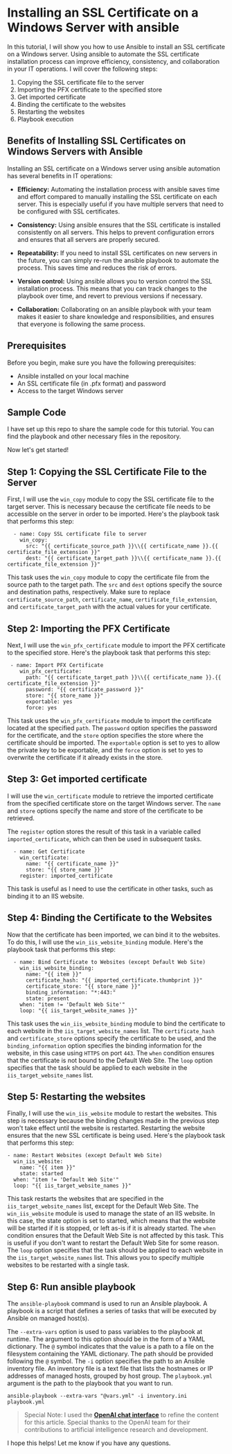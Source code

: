 # Installing an SSL Certificate on a Windows Server with ansible

In this tutorial, I will show you how to use Ansible to install an SSL certificate on a Windows server. Using ansible to automate the SSL certificate installation process can improve efficiency, consistency, and collaboration in your IT operations. I will cover the following steps:

1. Copying the SSL certificate file to the server
2. Importing the PFX certificate to the specified store
3. Get imported certificate
4. Binding the certificate to the websites
5. Restarting the websites
6. Playbook execution

## Benefits of Installing SSL Certificates on Windows Servers with Ansible

Installing an SSL certificate on a Windows server using ansible automation has several benefits in IT operations:

- **Efficiency:** Automating the installation process with ansible saves time and effort compared to manually installing the SSL certificate on each server. This is especially useful if you have multiple servers that need to be configured with SSL certificates.

- **Consistency:** Using ansible ensures that the SSL certificate is installed consistently on all servers. This helps to prevent configuration errors and ensures that all servers are properly secured.

- **Repeatability:** If you need to install SSL certificates on new servers in the future, you can simply re-run the ansible playbook to automate the process. This saves time and reduces the risk of errors.

- **Version control:** Using ansible allows you to version control the SSL installation process. This means that you can track changes to the playbook over time, and revert to previous versions if necessary.

- **Collaboration:** Collaborating on an ansible playbook with your team makes it easier to share knowledge and responsibilities, and ensures that everyone is following the same process.

## Prerequisites

Before you begin, make sure you have the following prerequisites:

- Ansible installed on your local machine
- An SSL certificate file (in .pfx format) and password
- Access to the target Windows server

## Sample Code

I have set up this repo to share the sample code for this tutorial. You can find the playbook and other necessary files in the repository.

Now let's get started!

## Step 1: Copying the SSL Certificate File to the Server

First, I will use the `win_copy` module to copy the SSL certificate file to the target server. This is necessary because the certificate file needs to be accessible on the server in order to be imported. Here's the playbook task that performs this step:

```
  - name: Copy SSL certificate file to server
    win_copy:
      src: "{{ certificate_source_path }}\\{{ certificate_name }}.{{ certificate_file_extension }}"
      dest: "{{ certificate_target_path }}\\{{ certificate_name }}.{{ certificate_file_extension }}" 
```

This task uses the `win_copy` module to copy the certificate file from the source path to the target path. The `src` and `dest` options specify the source and destination paths, respectively. Make sure to replace `certificate_source_path`, `certificate_name`, `certificate_file_extension`, and `certificate_target_path` with the actual values for your certificate.

## Step 2: Importing the PFX Certificate

Next, I will use the `win_pfx_certificate` module to import the PFX certificate to the specified store. Here's the playbook task that performs this step:

```
 - name: Import PFX Certificate
    win_pfx_certificate:
      path: "{{ certificate_target_path }}\\{{ certificate_name }}.{{ certificate_file_extension }}" 
      password: "{{ certificate_password }}"
      store: "{{ store_name }}"
      exportable: yes
      force: yes
```

This task uses the `win_pfx_certificate` module to import the certificate located at the specified `path`. The `password` option specifies the password for the certificate, and the `store` option specifies the store where the certificate should be imported. The `exportable` option is set to yes to allow the private key to be exportable, and the `force` option is set to yes to overwrite the certificate if it already exists in the store.

## Step 3: Get imported certificate

I will use the `win_certificate` module to retrieve the imported certificate from the specified certificate store on the target Windows server. The `name` and `store` options specify the name and store of the certificate to be retrieved.

The `register` option stores the result of this task in a variable called `imported_certificate`, which can then be used in subsequent tasks.

```
  - name: Get Certificate
    win_certificate:
      name: "{{ certificate_name }}"
      store: "{{ store_name }}"
    register: imported_certificate
```

This task is useful as I need to use the certificate in other tasks, such as binding it to an IIS website.

## Step 4: Binding the Certificate to the Websites

Now that the certificate has been imported, we can bind it to the websites. To do this, I will use the `win_iis_website_binding` module. Here's the playbook task that performs this step:

```
  - name: Bind Certificate to Websites (except Default Web Site)
    win_iis_website_binding:
      name: "{{ item }}"
      certificate_hash: "{{ imported_certificate.thumbprint }}"
      certificate_store: "{{ store_name }}"
      binding_information: "*:443:"
      state: present
    when: "item != 'Default Web Site'"
    loop: "{{ iis_target_website_names }}"
```

This task uses the `win_iis_website_binding` module to bind the certificate to each website in the `iis_target_website_names` list. The `certificate_hash` and `certificate_store` options specify the certificate to be used, and the `binding_information` option specifies the binding information for the website, in this case using `HTTPS` on port `443`. The `when` condition ensures that the certificate is not bound to the Default Web Site. The `loop` option specifies that the task should be applied to each website in the `iis_target_website_names` list.

## Step 5: Restarting the websites

Finally, I will use the `win_iis_website` module to restart the websites. This step is necessary because the binding changes made in the previous step won't take effect until the website is restarted. Restarting the website ensures that the new SSL certificate is being used. Here's the playbook task that performs this step:

```
- name: Restart Websites (except Default Web Site)
  win_iis_website:
    name: "{{ item }}"
    state: started
  when: "item != 'Default Web Site'"
  loop: "{{ iis_target_website_names }}"
```

This task restarts the websites that are specified in the `iis_target_website_names` list, except for the Default Web Site. The `win_iis_website` module is used to manage the state of an IIS website. In this case, the state option is set to started, which means that the website will be started if it is stopped, or left as-is if it is already started. The `when` condition ensures that the Default Web Site is not affected by this task. This is useful if you don't want to restart the Default Web Site for some reason. The `loop` option specifies that the task should be applied to each website in the `iis_target_website_names` list. This allows you to specify multiple websites to be restarted with a single task.

## Step 6: Run ansible playbook

The `ansible-playbook` command is used to run an Ansible playbook. A playbook is a script that defines a series of tasks that will be executed by Ansible on managed host(s).

The `--extra-vars` option is used to pass variables to the playbook at runtime. The argument to this option should be in the form of a YAML dictionary. The `@` symbol indicates that the value is a path to a file on the filesystem containing the YAML dictionary. The path should be provided following the `@` symbol. The `-i` option specifies the path to an Ansible inventory file. An inventory file is a text file that lists the hostnames or IP addresses of managed hosts, grouped by host group. The `playbook.yml` argument is the path to the playbook that you want to run.

```
ansible-playbook --extra-vars "@vars.yml" -i inventory.ini playbook.yml
```

> Special Note: I used the **[OpenAI chat interface](https://chat.openai.com/chat)** to refine the content for this article. Special thanks to the OpenAI team for their contributions to artificial intelligence research and development.

I hope this helps! Let me know if you have any questions.
